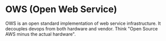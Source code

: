 # OWS (Open Web Service)
OWS is an open standard implementation of web service infrastructure. It decouples devops from both hardware and vendor. Think "Open Source AWS minus the actual hardware".
